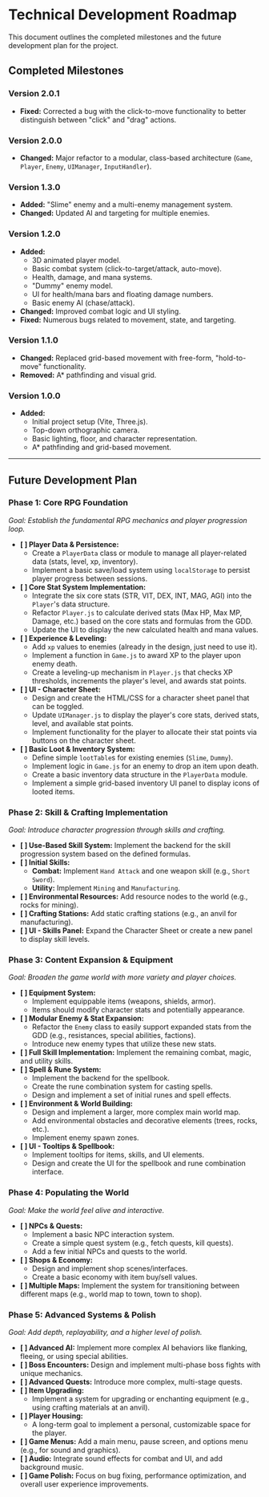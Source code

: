 
# Technical Development Roadmap

This document outlines the completed milestones and the future development plan for the project.

## Completed Milestones

### Version 2.0.1
- **Fixed:** Corrected a bug with the click-to-move functionality to better distinguish between "click" and "drag" actions.

### Version 2.0.0
- **Changed:** Major refactor to a modular, class-based architecture (`Game`, `Player`, `Enemy`, `UIManager`, `InputHandler`).

### Version 1.3.0
- **Added:** "Slime" enemy and a multi-enemy management system.
- **Changed:** Updated AI and targeting for multiple enemies.

### Version 1.2.0
- **Added:**
  - 3D animated player model.
  - Basic combat system (click-to-target/attack, auto-move).
  - Health, damage, and mana systems.
  - "Dummy" enemy model.
  - UI for health/mana bars and floating damage numbers.
  - Basic enemy AI (chase/attack).
- **Changed:** Improved combat logic and UI styling.
- **Fixed:** Numerous bugs related to movement, state, and targeting.

### Version 1.1.0
- **Changed:** Replaced grid-based movement with free-form, "hold-to-move" functionality.
- **Removed:** A* pathfinding and visual grid.

### Version 1.0.0
- **Added:**
  - Initial project setup (Vite, Three.js).
  - Top-down orthographic camera.
  - Basic lighting, floor, and character representation.
  - A* pathfinding and grid-based movement.

---

## Future Development Plan

### Phase 1: Core RPG Foundation
*Goal: Establish the fundamental RPG mechanics and player progression loop.*
- **[ ] Player Data & Persistence:**
    - Create a `PlayerData` class or module to manage all player-related data (stats, level, xp, inventory).
    - Implement a basic save/load system using `localStorage` to persist player progress between sessions.
- **[ ] Core Stat System Implementation:**
    - Integrate the six core stats (STR, VIT, DEX, INT, MAG, AGI) into the `Player`'s data structure.
    - Refactor `Player.js` to calculate derived stats (Max HP, Max MP, Damage, etc.) based on the core stats and formulas from the GDD.
    - Update the UI to display the new calculated health and mana values.
- **[ ] Experience & Leveling:**
    - Add `xp` values to enemies (already in the design, just need to use it).
    - Implement a function in `Game.js` to award XP to the player upon enemy death.
    - Create a leveling-up mechanism in `Player.js` that checks XP thresholds, increments the player's level, and awards stat points.
- **[ ] UI - Character Sheet:**
    - Design and create the HTML/CSS for a character sheet panel that can be toggled.
    - Update `UIManager.js` to display the player's core stats, derived stats, level, and available stat points.
    - Implement functionality for the player to allocate their stat points via buttons on the character sheet.
- **[ ] Basic Loot & Inventory System:**
    - Define simple `lootTable`s for existing enemies (`Slime`, `Dummy`).
    - Implement logic in `Game.js` for an enemy to drop an item upon death.
    - Create a basic inventory data structure in the `PlayerData` module.
    - Implement a simple grid-based inventory UI panel to display icons of looted items.

### Phase 2: Skill & Crafting Implementation
*Goal: Introduce character progression through skills and crafting.*
- **[ ] Use-Based Skill System:** Implement the backend for the skill progression system based on the defined formulas.
- **[ ] Initial Skills:**
    - **Combat:** Implement `Hand Attack` and one weapon skill (e.g., `Short Sword`).
    - **Utility:** Implement `Mining` and `Manufacturing`.
- **[ ] Environmental Resources:** Add resource nodes to the world (e.g., rocks for mining).
- **[ ] Crafting Stations:** Add static crafting stations (e.g., an anvil for manufacturing).
- **[ ] UI - Skills Panel:** Expand the Character Sheet or create a new panel to display skill levels.

### Phase 3: Content Expansion & Equipment
*Goal: Broaden the game world with more variety and player choices.*
- **[ ] Equipment System:**
    - Implement equippable items (weapons, shields, armor).
    - Items should modify character stats and potentially appearance.
- **[ ] Modular Enemy & Stat Expansion:**
    - Refactor the `Enemy` class to easily support expanded stats from the GDD (e.g., resistances, special abilities, factions).
    - Introduce new enemy types that utilize these new stats.
- **[ ] Full Skill Implementation:** Implement the remaining combat, magic, and utility skills.
- **[ ] Spell & Rune System:**
    - Implement the backend for the spellbook.
    - Create the rune combination system for casting spells.
    - Design and implement a set of initial runes and spell effects.
- **[ ] Environment & World Building:**
    - Design and implement a larger, more complex main world map.
    - Add environmental obstacles and decorative elements (trees, rocks, etc.).
    - Implement enemy spawn zones.
- **[ ] UI - Tooltips & Spellbook:**
    - Implement tooltips for items, skills, and UI elements.
    - Design and create the UI for the spellbook and rune combination interface.

### Phase 4: Populating the World
*Goal: Make the world feel alive and interactive.*
- **[ ] NPCs & Quests:**
    - Implement a basic NPC interaction system.
    - Create a simple quest system (e.g., fetch quests, kill quests).
    - Add a few initial NPCs and quests to the world.
- **[ ] Shops & Economy:**
    - Design and implement shop scenes/interfaces.
    - Create a basic economy with item buy/sell values.
- **[ ] Multiple Maps:** Implement the system for transitioning between different maps (e.g., world map to town, town to shop).

### Phase 5: Advanced Systems & Polish
*Goal: Add depth, replayability, and a higher level of polish.*
- **[ ] Advanced AI:** Implement more complex AI behaviors like flanking, fleeing, or using special abilities.
- **[ ] Boss Encounters:** Design and implement multi-phase boss fights with unique mechanics.
- **[ ] Advanced Quests:** Introduce more complex, multi-stage quests.
- **[ ] Item Upgrading:**
    - Implement a system for upgrading or enchanting equipment (e.g., using crafting materials at an anvil).
- **[ ] Player Housing:**
    - A long-term goal to implement a personal, customizable space for the player.
- **[ ] Game Menus:** Add a main menu, pause screen, and options menu (e.g., for sound and graphics).
- **[ ] Audio:** Integrate sound effects for combat and UI, and add background music.
- **[ ] Game Polish:** Focus on bug fixing, performance optimization, and overall user experience improvements.
